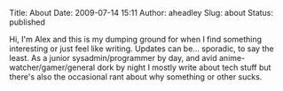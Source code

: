 Title: About
Date: 2009-07-14 15:11
Author: aheadley
Slug: about
Status: published

Hi, I'm Alex and this is my dumping ground for when I find something
interesting or just feel like writing. Updates can be... sporadic, to
say the least. As a junior sysadmin/programmer by day, and avid
anime-watcher/gamer/general dork by night I mostly write about tech
stuff but there's also the occasional rant about why something or other
sucks.
